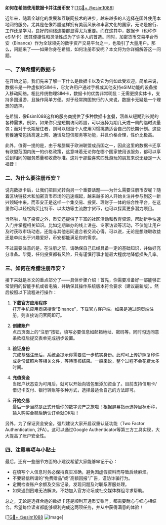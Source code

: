 **如何在希腊使用数据卡并注册币安？**[[TG💪+ @esim1088](https://t.me/s/esim1088)]

近年来，随着全球化的发展和互联网技术的进步，越来越多的人选择在国外使用本地网络服务。尤其是在像希腊这样拥有美丽风景和丰富文化的国家，无论是旅行、工作还是学习，良好的网络连接都显得尤为重要。而在这其中，数据卡（也称作eSIM卡）因其便捷性和灵活性成为了许多人的首选。同时，加密货币交易平台币安（Binance）作为全球领先的数字资产交易平台之一，也吸引了大量用户。那么，问题来了——如果你身在希腊，如何注册币安呢？本文将为你详细解答这一问题。

### 一、了解希腊的数据卡

在开始之前，我们先来了解一下什么是数据卡以及它为何如此受欢迎。简单来说，数据卡是一种虚拟的SIM卡，它允许用户通过手机或其他支持eSIM功能的设备接入移动网络。相比传统物理SIM卡，数据卡的优势非常明显：无需更换实体卡，支持多国漫游，且操作简单方便。对于经常跨国旅行的人来说，数据卡无疑是一个理想的选择。

在希腊，像Esim1088这样的服务商提供了多种数据卡套餐，涵盖从短期到长期的各种需求。例如，如果你只是短期访问希腊，可以选择为期几天或一周的临时流量包；而对于长期居住者，则可以根据个人使用习惯挑选适合自己的长期计划。这些套餐通常包括高速上网、通话及短信服务等功能，并且价格合理，性价比极高。

此外，值得一提的是，由于希腊属于欧洲联盟成员国之一，因此这里的数据卡还享有欧盟范围内统一的价格政策，这意味着无论你在哪个国家使用该服务，都可以享受到相同的服务质量和收费标准。这对于那些喜欢四处游玩的朋友来说无疑是一大福音！

### 二、为什么要注册币安？

说完数据卡后，让我们把目光转向另一个重要话题——为什么需要注册币安呢？随着区块链技术和加密货币市场的迅速崛起，越来越多的人开始关注并参与到这一新兴领域中来。而币安正是这样一个集交易、投资、理财于一体的综合性平台，在这里你可以轻松购买比特币、以太坊等主流数字货币，也可以探索更多潜力项目。

当然啦，除了投资之外，币安还提供了丰富的社区活动和教育资源，帮助新手快速入门并掌握相关知识。比如定期举办的线上讲座、专家访谈等活动，不仅能让用户及时获取市场动态，还能与其他志同道合者交流心得。可以说，无论是想赚取收益还是单纯出于兴趣爱好，币安都能满足你的需求。

不过需要注意的是，在注册之前，请确保自己已经具备一定的基础知识，并做好充分准备。毕竟，任何投资都有风险，只有谨慎行事才能最大程度地降低损失几率。

### 三、如何在希腊注册币安？

接下来就是本文的重点部分了——具体步骤介绍！首先，你需要准备好一部能够正常使用的智能手机或者电脑，并确保其操作系统版本符合要求（建议最新版）。然后按照以下流程进行操作：

1. **下载官方应用程序**  
   打开手机应用商店搜索“Binance”，下载官方客户端。如果是通过网页端注册，则直接访问官网即可。

2. **创建账户**  
   点击页面上的“注册”按钮，填写必要信息如邮箱地址、密码等。同时勾选同意条款框后提交表单完成初步设置。

3. **验证身份**  
   完成基础注册后，系统会提示你需要进一步核实身份。此时可上传护照复印件或身份证照片等相关文件，等待审核结果。一般来说，整个过程不会花费太多时间。

4. **充值资金**  
   当账户状态变为可用后，就可以开始向钱包里添加资金了。目前支持信用卡/借记卡支付、银行转账等多种方式，选择最适合自己的方法即可。

5. **开始交易**  
   最后一步当然是正式开启你的数字资产之旅啦！根据屏幕指示选择目标币种，输入购买金额后确认订单就OK啦！

另外，为了保证资金安全，强烈建议大家开启双重认证功能（Two Factor Authentication, 2FA）。这可以通过Google Authenticator等第三方工具实现，大大提高了账户安全性。

### 四、注意事项与小贴士

最后，还有一些细节方面的小建议希望大家能够牢记于心：

- 在填写个人信息时务必保持真实准确，避免因虚假资料而导致后续麻烦。
- 不要轻信所谓的“免费赠品”或“高额回报”广告，谨防诈骗行为。
- 定期检查账户余额及交易记录，发现问题及时联系客服处理。
- 如果遇到困难无法解决，不妨加入官方论坛或社交媒体群组寻求帮助。

总之，无论是选择合适的数据卡还是顺利开通币安账号，都需要耐心与细心相结合。希望每位读者都能够顺利完成这两项任务，并从中获得满意的体验！

[[TG💪+ @esim1088](https://t.me/s/esim1088) ![Image](https://i.postimg.cc/4NQfJmqS/Snipaste-2025-05-13-00-14-12.png)]